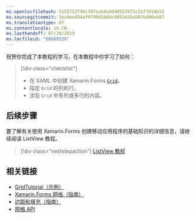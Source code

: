 ```yaml
---
ms.openlocfilehash: 5155752f9bcf87eab8a9d48552071c51ffd10b15
ms.sourcegitcommit: 3ea9ee034af9790d2b0dc0893435e997bd06e587
ms.translationtype: HT
ms.contentlocale: zh-CN
ms.lasthandoff: 07/30/2019
ms.locfileid: "68669538"
---
```

祝贺你完成了本教程的学习，在本教程中你学习了如何：

> [!div class="checklist"]
> - 在 XAML 中创建 Xamarin.Forms [`Grid`](xref:Xamarin.Forms.Grid)。
> - 指定 `Grid` 的列和行。
> - 涉及 `Grid` 中多列或多行的内容。

## <a name="next-steps"></a>后续步骤

要了解有关使用 Xamarin.Forms 创建移动应用程序的基础知识的详细信息，请继续阅读 ListView 教程。

> [!div class="nextstepaction"]
> [ListView 教程](~/get-started/tutorials/listview/index.yml)

## <a name="related-links"></a>相关链接

- [GridTutorial（示例）](https://docs.microsoft.com/samples/xamarin/xamarin-forms-samples/getstarted-tutorials-gridtutorial/)
- [Xamarin.Forms 网格（指南）](~/xamarin-forms/user-interface/layouts/grid.md)
- [边距和填充（指南）](~/xamarin-forms/user-interface/layouts/margin-and-padding.md)
- [网格 API](xref:Xamarin.Forms.Grid)
